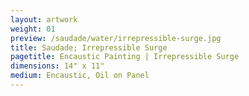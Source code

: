 ```yaml
---
layout: artwork
weight: 01
preview: /saudade/water/irrepressible-surge.jpg
title: Saudade; Irrepressible Surge
pagetitle: Encaustic Painting | Irrepressible Surge
dimensions: 14" x 11"
medium: Encaustic, Oil on Panel
---
```

